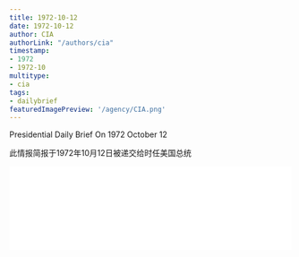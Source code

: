 ```yaml
---
title: 1972-10-12
date: 1972-10-12
author: CIA 
authorLink: "/authors/cia"
timestamp: 
- 1972
- 1972-10
multitype: 
- cia
tags: 
- dailybrief
featuredImagePreview: '/agency/CIA.png'
---
```



Presidential Daily Brief On 1972 October 12

此情报简报于1972年10月12日被递交给时任美国总统

<!--more-->





<div id="over" style="width:100%; overflow:hidden"> <iframe id="sFrame" name="sFrame" frameborder="no" border="0"  allowfullscreen marginwidth="0" scrolling="no" src = " /CIA/1972-10-12.html "  style = " position:absulute; width: 806px; top: 300;" > </iframe> </div>